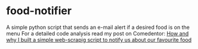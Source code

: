 # food-notifier
A simple python script that sends an e-mail alert if a desired food is on the menu
For a detailed code analysis read my post on Comedentor: [How and why I built a simple web-scrapig script to notify us about our favourite food](https://www.codementor.io/gergelykovcs/how-and-why-i-built-a-simple-web-scrapig-script-to-notify-us-about-our-favourite-food-fcrhuhn45)
